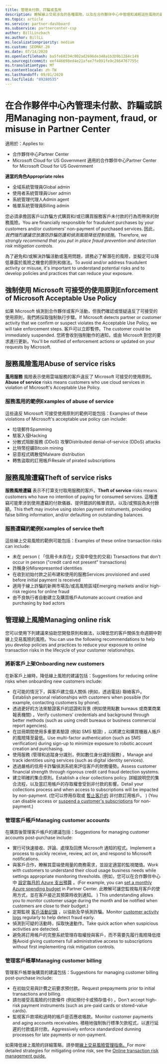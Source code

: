 ```yaml
---
title: 管理未付款、詐騙或濫用
description: 瞭解線上交易涉及的各種風險，以及在合作夥伴中心中管理和減輕這些風險的最佳作法。
ms.topic: article
ms.service: partner-dashboard
ms.subservice: partnercenter-csp
author: BillLinzbach
ms.author: BillLi
ms.localizationpriority: medium
ms.custom: SEOMAY.20
ms.date: 07/14/2020
ms.openlocfilehash: ba5fe60234c002ad2696de348a1b3b9b1284c149
ms.sourcegitcommit: eef446698ed4e21afee7fe091fe9c2664767755c
ms.translationtype: MT
ms.contentlocale: zh-TW
ms.lasthandoff: 09/01/2020
ms.locfileid: "89280535"
---
```

# <a name="managing-non-payment-fraud-or-misuse-in-partner-center"></a><span data-ttu-id="dfc7b-103">在合作夥伴中心內管理未付款、詐騙或誤用</span><span class="sxs-lookup"><span data-stu-id="dfc7b-103">Managing non-payment, fraud, or misuse in Partner Center</span></span>

<span data-ttu-id="dfc7b-104">適用於：</span><span class="sxs-lookup"><span data-stu-id="dfc7b-104">Applies to:</span></span>

- <span data-ttu-id="dfc7b-105">合作夥伴中心</span><span class="sxs-lookup"><span data-stu-id="dfc7b-105">Partner Center</span></span>
- <span data-ttu-id="dfc7b-106">Microsoft Cloud for US Government 適用的合作夥伴中心</span><span class="sxs-lookup"><span data-stu-id="dfc7b-106">Partner Center for Microsoft Cloud for US Government</span></span>

<span data-ttu-id="dfc7b-107">**適當的角色**</span><span class="sxs-lookup"><span data-stu-id="dfc7b-107">**Appropriate roles**</span></span>
- <span data-ttu-id="dfc7b-108">全域系統管理員</span><span class="sxs-lookup"><span data-stu-id="dfc7b-108">Global admin</span></span>
- <span data-ttu-id="dfc7b-109">使用者系統管理員</span><span class="sxs-lookup"><span data-stu-id="dfc7b-109">User admin</span></span>
- <span data-ttu-id="dfc7b-110">系統管理代理人</span><span class="sxs-lookup"><span data-stu-id="dfc7b-110">Admin agent</span></span>
- <span data-ttu-id="dfc7b-111">帳單系統管理員</span><span class="sxs-lookup"><span data-stu-id="dfc7b-111">Billing admin</span></span>

<span data-ttu-id="dfc7b-112">您必須承擔因客戶以詐騙方式購買和/或已購買服務客戶未付款的行為而帶來的財務風險。</span><span class="sxs-lookup"><span data-stu-id="dfc7b-112">You are financially responsible for fraudulent purchases by your customers and/or customers' non-payment of purchased services.</span></span> <span data-ttu-id="dfc7b-113">因此， *我們強烈建議您放置防詐騙防護和偵測風險降低控制措施*。</span><span class="sxs-lookup"><span data-stu-id="dfc7b-113">Therefore, *we strongly recommend that you put in place fraud prevention and detection risk mitigation controls*.</span></span>

<span data-ttu-id="dfc7b-114">為了避免和/或解決詐騙活動或濫用問題，請務必了解潛在的風險，並擬定可以降低暴露於風險之機會的原則和做法。</span><span class="sxs-lookup"><span data-stu-id="dfc7b-114">To avoid and/or address fraudulent activity or misuse, it's important to understand potential risks and to develop policies and practices that can reduce your exposure.</span></span>

## <a name="enforcement-of-microsoft-acceptable-use-policy"></a><span data-ttu-id="dfc7b-115">強制使用 Microsoft 可接受的使用原則</span><span class="sxs-lookup"><span data-stu-id="dfc7b-115">Enforcement of Microsoft Acceptable Use Policy</span></span>

<span data-ttu-id="dfc7b-116">如果 Microsoft 偵測到合作夥伴或客戶活動，但我們確認或懷疑違反了可接受的使用原則，我們將採取強制執行步驟。</span><span class="sxs-lookup"><span data-stu-id="dfc7b-116">If Microsoft detects partner or customer activity that we confirm or suspect violates the Acceptable Use Policy, we will take enforcement steps.</span></span> <span data-ttu-id="dfc7b-117">客戶可以立即暫停。</span><span class="sxs-lookup"><span data-stu-id="dfc7b-117">The customer could be immediately suspended.</span></span> <span data-ttu-id="dfc7b-118">您將會收到強制動作的通知，或由 Microsoft 對您的要求進行更新。</span><span class="sxs-lookup"><span data-stu-id="dfc7b-118">You'll be notified of enforcement actions or updated on your requests by Microsoft.</span></span>

## <a name="abuse-of-service-risks"></a><span data-ttu-id="dfc7b-119">服務風險濫用</span><span class="sxs-lookup"><span data-stu-id="dfc7b-119">Abuse of service risks</span></span>

<span data-ttu-id="dfc7b-120">**濫用服務** 風險表示使用雲端服務的客戶違反了 Microsoft 可接受的使用原則。</span><span class="sxs-lookup"><span data-stu-id="dfc7b-120">**Abuse of service** risks means customers who use cloud services in violation of Microsoft's Acceptable Use Policy.</span></span>

### <a name="examples-of-abuse-of-service"></a><span data-ttu-id="dfc7b-121">服務濫用的範例</span><span class="sxs-lookup"><span data-stu-id="dfc7b-121">Examples of abuse of service</span></span>

<span data-ttu-id="dfc7b-122">這些違反 Microsoft 可接受使用原則的範例可能包括：</span><span class="sxs-lookup"><span data-stu-id="dfc7b-122">Examples of these violations of Microsoft's acceptable use policy can include:</span></span>

- <span data-ttu-id="dfc7b-123">垃圾郵件</span><span class="sxs-lookup"><span data-stu-id="dfc7b-123">Spamming</span></span>
- <span data-ttu-id="dfc7b-124">駭客入侵</span><span class="sxs-lookup"><span data-stu-id="dfc7b-124">Hacking</span></span>
- <span data-ttu-id="dfc7b-125">分散式阻斷服務 (DDoS) 攻擊</span><span class="sxs-lookup"><span data-stu-id="dfc7b-125">Distributed denial-of-service (DDoS) attacks</span></span>
- <span data-ttu-id="dfc7b-126">比特幣挖礦</span><span class="sxs-lookup"><span data-stu-id="dfc7b-126">Bitcoin mining</span></span>
- <span data-ttu-id="dfc7b-127">惡意程式碼散發</span><span class="sxs-lookup"><span data-stu-id="dfc7b-127">Malware distribution</span></span>
- <span data-ttu-id="dfc7b-128">轉售盜取的訂用帳戶</span><span class="sxs-lookup"><span data-stu-id="dfc7b-128">Resale of pirated subscriptions</span></span>

## <a name="theft-of-service-risks"></a><span data-ttu-id="dfc7b-129">服務風險遭竊</span><span class="sxs-lookup"><span data-stu-id="dfc7b-129">Theft of service risks</span></span>

<span data-ttu-id="dfc7b-130">**服務風險遭竊** 表示不打算支付取用服務的客戶。</span><span class="sxs-lookup"><span data-stu-id="dfc7b-130">**Theft of service** risks means customers who have no intention of paying for consumed services.</span></span> <span data-ttu-id="dfc7b-131">這種遭竊可能牽涉到使用遭竊的付款儀器、提供錯誤的帳單資訊，以及/或預設為未付餘額。</span><span class="sxs-lookup"><span data-stu-id="dfc7b-131">This theft may involve using stolen payment instruments, providing false billing information, and/or defaulting on outstanding balances.</span></span>

### <a name="examples-of-service-theft"></a><span data-ttu-id="dfc7b-132">服務遭竊的範例</span><span class="sxs-lookup"><span data-stu-id="dfc7b-132">Examples of service theft</span></span>

<span data-ttu-id="dfc7b-133">這些線上交易風險的範例可能包括：</span><span class="sxs-lookup"><span data-stu-id="dfc7b-133">Examples of these online transaction risks can include:</span></span>

- <span data-ttu-id="dfc7b-134">未在 person ( 「信用卡未存在」交易中發生的交易) </span><span class="sxs-lookup"><span data-stu-id="dfc7b-134">Transactions that don't occur in person ("credit card not present" transactions)</span></span>
- <span data-ttu-id="dfc7b-135">詐稱身分</span><span class="sxs-lookup"><span data-stu-id="dfc7b-135">Misrepresented identities</span></span>
- <span data-ttu-id="dfc7b-136">在收到初始付款之前布建和使用的服務</span><span class="sxs-lookup"><span data-stu-id="dfc7b-136">Services provisioned and used before initial payment is received</span></span>
- <span data-ttu-id="dfc7b-137">適用于線上詐騙的新興市場及/或高風險區域</span><span class="sxs-lookup"><span data-stu-id="dfc7b-137">Emerging markets and/or high-risk regions for online fraud</span></span>
- <span data-ttu-id="dfc7b-138">由不良執行者自動建立及購買帳戶</span><span class="sxs-lookup"><span data-stu-id="dfc7b-138">Automate account creation and purchasing by bad actors</span></span>

## <a name="managing-online-risk"></a><span data-ttu-id="dfc7b-139">管理線上風險</span><span class="sxs-lookup"><span data-stu-id="dfc7b-139">Managing online risk</span></span>

<span data-ttu-id="dfc7b-140">您可以使用下列建議來協助您開發原則和做法，以降低您的客戶關係生命週期中對線上交易風險的風險。</span><span class="sxs-lookup"><span data-stu-id="dfc7b-140">You can use the following recommendations to help you develop policies and practices to reduce your exposure to online transaction risks in the lifecycle of your customer relationships.</span></span>

### <a name="onboarding-new-customers"></a><span data-ttu-id="dfc7b-141">將新客戶上架</span><span class="sxs-lookup"><span data-stu-id="dfc7b-141">Onboarding new customers</span></span>

<span data-ttu-id="dfc7b-142">在新客戶上線時，降低線上風險的建議包括：</span><span class="sxs-lookup"><span data-stu-id="dfc7b-142">Suggestions for reducing online risks when onboarding new customers include:</span></span>

- <span data-ttu-id="dfc7b-143">在可能的情況下，與客戶建立個人關係 (例如，透過電話) 聯絡客戶。</span><span class="sxs-lookup"><span data-stu-id="dfc7b-143">Establish personal relationships with customers when possible (for example, contacting customers by phone).</span></span>
- <span data-ttu-id="dfc7b-144">透過更好的方法來驗證客戶的認證和背景 (例如使用點數 bureaus 或商業商業報表機關) 。</span><span class="sxs-lookup"><span data-stu-id="dfc7b-144">Verify customers' credentials and background through better methods (such as using credit bureaus or business commercial report agencies).</span></span>
- <span data-ttu-id="dfc7b-145">在註冊期間使用多重要素驗證 (例如 SMS 驗證) ，以將建立和購買機器人帳戶的風險降至最低。</span><span class="sxs-lookup"><span data-stu-id="dfc7b-145">Use multi-factor authentication (such as SMS verification) during sign-up to minimize exposure to robotic account creation and purchasing.</span></span>
- <span data-ttu-id="dfc7b-146">使用服務 (管理和追蹤身分識別，例如數位身分識別服務) 。</span><span class="sxs-lookup"><span data-stu-id="dfc7b-146">Manage and track identities using services (such as digital identity services).</span></span>
- <span data-ttu-id="dfc7b-147">透過嚴格的信用卡詐騙偵測系統來評估客戶的財務優勢。</span><span class="sxs-lookup"><span data-stu-id="dfc7b-147">Assess customer financial strength through rigorous credit card fraud detection systems.</span></span>
- <span data-ttu-id="dfc7b-148">建立明確的集合原則。</span><span class="sxs-lookup"><span data-stu-id="dfc7b-148">Establish a clear collections policy.</span></span> <span data-ttu-id="dfc7b-149">詳細說明您的集合流程，以及當訂用帳戶的存取權會受到非付款的影響。</span><span class="sxs-lookup"><span data-stu-id="dfc7b-149">Detail your collections process and when access to subscriptions will be impacted by non-payment.</span></span> <span data-ttu-id="dfc7b-150"> (您可以停用存取或 [暫止客戶的](suspend-a-subscription.md) 非付款訂用帳戶。 ) </span><span class="sxs-lookup"><span data-stu-id="dfc7b-150">(You can disable access or [suspend a customer's subscriptions](suspend-a-subscription.md) for non-payment.)</span></span>

### <a name="managing-customer-accounts"></a><span data-ttu-id="dfc7b-151">管理客戶帳戶</span><span class="sxs-lookup"><span data-stu-id="dfc7b-151">Managing customer accounts</span></span>

<span data-ttu-id="dfc7b-152">在購買後管理客戶帳戶的建議包括：</span><span class="sxs-lookup"><span data-stu-id="dfc7b-152">Suggestions for managing customer accounts post-purchase include:</span></span>

- <span data-ttu-id="dfc7b-153">實行可快速接收、評論、處理及回應 Microsoft 通知的程式。</span><span class="sxs-lookup"><span data-stu-id="dfc7b-153">Implement a process to quickly receive, review, act on, and respond to Microsoft notifications.</span></span>
- <span data-ttu-id="dfc7b-154">與客戶合作，瞭解其雲端使用量的商務需求，並設定適當的監視閾值。</span><span class="sxs-lookup"><span data-stu-id="dfc7b-154">Work with customers to understand their cloud usage business needs while settings appropriate monitoring thresholds.</span></span> <span data-ttu-id="dfc7b-155"> (例如，您可以在合作夥伴中心中 [設定每月的 Azure 支出預算](set-an-azure-spending-budget-for-your-customers.md) 。</span><span class="sxs-lookup"><span data-stu-id="dfc7b-155">(For example, you can [set a monthly Azure spending budget](set-an-azure-spending-budget-for-your-customers.md) in Partner Center.</span></span> <span data-ttu-id="dfc7b-156">此瞭解可讓您監視每月客戶的使用方式，並在客戶接近其預算時收到通知。 ) </span><span class="sxs-lookup"><span data-stu-id="dfc7b-156">This understanding allows you to monitor customer usage during the month and be notified when customers are close to their budget.)</span></span>
- <span data-ttu-id="dfc7b-157">定期監視 [客戶活動記錄](activity-logs.md) ，以協助及早偵測詐騙。</span><span class="sxs-lookup"><span data-stu-id="dfc7b-157">Monitor [customer activity logs](activity-logs.md) regularly to help detect fraud early.</span></span>
- <span data-ttu-id="dfc7b-158">偵測到可疑的活動時，採取快速動作。</span><span class="sxs-lookup"><span data-stu-id="dfc7b-158">Take quick action when suspicious activities are detected.</span></span>
- <span data-ttu-id="dfc7b-159">避免將訂用帳戶的完整系統管理存取權授與客戶，而不需要先履行風險降低措施</span><span class="sxs-lookup"><span data-stu-id="dfc7b-159">Avoid giving customers full administrative access to subscriptions without first implementing risk mitigation controls.</span></span>

### <a name="managing-customer-billing"></a><span data-ttu-id="dfc7b-160">管理客戶帳單</span><span class="sxs-lookup"><span data-stu-id="dfc7b-160">Managing customer billing</span></span>

<span data-ttu-id="dfc7b-161">管理客戶帳單後購買的建議包括：</span><span class="sxs-lookup"><span data-stu-id="dfc7b-161">Suggestions for managing customer billing post-purchase include:</span></span>

- <span data-ttu-id="dfc7b-162">在初始交易與計費之前要求預付款。</span><span class="sxs-lookup"><span data-stu-id="dfc7b-162">Request prepayments prior to initial transactions and billing.</span></span>
- <span data-ttu-id="dfc7b-163">請勿接受高風險的付款條件 (例如預付卡或預存值卡) 。</span><span class="sxs-lookup"><span data-stu-id="dfc7b-163">Don't accept high-risk payment instruments (such as pre-paid cards or stored-value cards).</span></span>
- <span data-ttu-id="dfc7b-164">監視客戶款項和過時的帳戶是否應收帳款。</span><span class="sxs-lookup"><span data-stu-id="dfc7b-164">Monitor customer payments and aging accounts receivables.</span></span> <span data-ttu-id="dfc7b-165">積極地強制執行標準欠款程式，以進行延遲的付款或非付款。</span><span class="sxs-lookup"><span data-stu-id="dfc7b-165">Aggressively enforce standardized dunning processes for late payments or non-payment.</span></span>

<span data-ttu-id="dfc7b-166">如需降低線上風險的詳細策略，請參閱[線上交易風險管理指南。](https://query.prod.cms.rt.microsoft.com/cms/api/am/binary/RE4Bhtt)</span><span class="sxs-lookup"><span data-stu-id="dfc7b-166">For more detailed strategies for mitigating online risk, see the [Online transaction risk management guide.](https://query.prod.cms.rt.microsoft.com/cms/api/am/binary/RE4Bhtt)</span></span>
